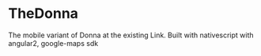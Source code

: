 # TheDonna
The mobile variant of Donna at the existing Link. Built with nativescript with angular2, google-maps sdk
